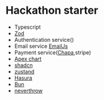 # Hackathon starter

- Typescript
- [Zod](https://zod.dev/)
- Authentication service()
- Email service [EmailJs](https://www.emailjs.com/docs/tutorial/overview/)
- Payment service([Chapa](https://developer.chapa.co/),stripe)
- [Apex chart](https://apexcharts.com/docs)
- [shadcn](https://ui.shadcn.com/)
- [zustand](https://zustand.docs.pmnd.rs/getting-started/introduction)
- [Hasura](https://console.hasura.io/home)
- [Bun](https://bun.sh/docs/cli/install)
- [neverthrow](https://github.com/supermacro/neverthrow)
